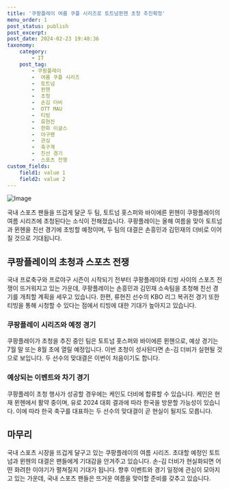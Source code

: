 ```yaml
---
title: '쿠팡플레이 여름 쿠플 시리즈로 토트넘뮌헨 초청 추진확정'
menu_order: 1
post_status: publish
post_excerpt: 
post_date: 2024-02-23 19:48:36
taxonomy:
    category:
        - IT
    post_tag:
        - 쿠팡플레이
        -  여름 쿠플 시리즈
        -  토트넘
        -  뮌헨
        -  초청
        -  손김 더비
        -  OTT MAU
        -  티빙
        -  류현진
        -  한화 이글스
        -  야구팬
        -  관심
        -  축구계
        -  친선 경기
        -  스포츠 전쟁
custom_fields:
    field1: value 1
    field2: value 2
---
```


![Image](https://imgnews.pstatic.net/image/003/2024/02/23/NISI20240121_0020203060_web_20240121175443_20240223064905629.jpg?type=w647)

국내 스포츠 팬들을 뜨겁게 달군 두 팀, 토트넘 홋스퍼와 바이에른 뮌헨이 쿠팡플레이의 여름 시리즈에 초청된다는 소식이 전해졌습니다. 쿠팡플레이는 올해 여름을 맞아 토트넘과 뮌헨을 친선 경기에 초빙할 예정이며, 두 팀의 대결은 손흥민과 김민재의 더비로 이어질 것으로 기대됩니다. 
## 쿠팡플레이의 초청과 스포츠 전쟁
국내 프로축구와 프로야구 시즌이 시작되기 전부터 쿠팡플레이와 티빙 사이의 스포츠 전쟁이 뜨거워지고 있는 가운데, 쿠팡플레이는 손흥민과 김민재 소속팀을 초청해 친선 경기를 개최할 계획을 세우고 있습니다. 한편, 류현진 선수의 KBO 리그 복귀전 경기 또한 티빙을 통해 시청할 수 있다는 점에서 티빙에 대한 기대가 높아지고 있습니다.
### 쿠팡플레이 시리즈와 예정 경기
쿠팡플레이가 초청을 추진 중인 팀은 토트넘 홋스퍼와 바이에른 뮌헨으로, 예상 경기는 7월 말 또는 8월 초에 열릴 예정입니다. 이번 초청이 성사된다면 손-김 더비가 실현될 것으로 보입니다. 두 선수의 맞대결은 이번이 처음이기도 합니다.
### 예상되는 이벤트와 차기 경기
쿠팡플레이 초청 행사가 성공할 경우에는 케인도 더비에 합류할 수 있습니다. 케인은 현재 뮌헨에서 활약 중이며, 유로 2024 대회 결과에 따라 한국을 방문할 가능성이 있습니다. 이에 따라 한국 축구를 대표하는 두 선수의 맞대결이 곧 현실이 될지도 모릅니다.
## 마무리
국내 스포츠 시장을 뜨겁게 달구고 있는 쿠팡플레이의 여름 시리즈. 초대할 예정인 토트넘과 뮌헨의 대결은 팬들에게 기대감을 안겨주고 있습니다. 손-김 더비가 현실화되면 어떤 화려한 이야기가 펼쳐질지 기대가 됩니다. 향후 이벤트와 경기 일정에 관심이 모아지고 있는 가운데, 국내 스포츠 팬들은 뜨거운 여름을 맞이할 준비를 갖추고 있습니다.
